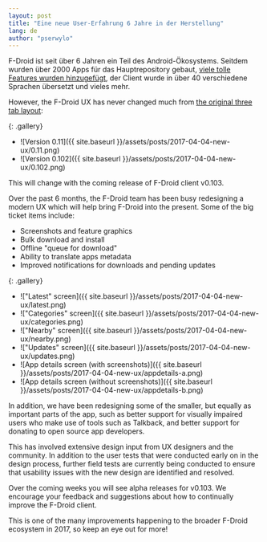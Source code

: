 ```yaml
---
layout: post
title: "Eine neue User-Erfahrung 6 Jahre in der Herstellung"
lang: de
author: "pserwylo"
---
```



F-Droid ist seit über 6 Jahren ein Teil des Android-Ökosystems. Seitdem
wurden über 2000 Apps für das Hauptrepository gebaut, [viele tolle Features
wurden
hinzugefügt](https://gitlab.com/fdroid/fdroidclient/blob/master/CHANGELOG.md),
der Client wurde in über 40 verschiedene Sprachen übersetzt und vieles mehr.

However, the F-Droid UX has never changed much from [the original three tab
layout](https://f-droid.org/posts/f-droid-repository-alpha/):

{: .gallery}
 * ![Version 0.11]({{ site.baseurl }}/assets/posts/2017-04-04-new-ux/0.11.png)
 * ![Version 0.102]({{ site.baseurl }}/assets/posts/2017-04-04-new-ux/0.102.png)

This will change with the coming release of F-Droid client v0.103.

Over the past 6 months, the F-Droid team has been busy redesigning a modern
UX which will help bring F-Droid into the present.  Some of the big ticket
items include:

 * Screenshots and feature graphics
 * Bulk download and install
 * Offline "queue for download"
 * Ability to translate apps metadata
 * Improved notifications for downloads and pending updates

{: .gallery}
 * !["Latest" screen]({{ site.baseurl }}/assets/posts/2017-04-04-new-ux/latest.png)
 * !["Categories" screen]({{ site.baseurl }}/assets/posts/2017-04-04-new-ux/categories.png)
 * !["Nearby" screen]({{ site.baseurl }}/assets/posts/2017-04-04-new-ux/nearby.png)
 * !["Updates" screen]({{ site.baseurl }}/assets/posts/2017-04-04-new-ux/updates.png)
 * ![App details screen (with screenshots)]({{ site.baseurl }}/assets/posts/2017-04-04-new-ux/appdetails-a.png)
 * ![App details screen (without screenshots)]({{ site.baseurl }}/assets/posts/2017-04-04-new-ux/appdetails-b.png)

In addition, we have been redesigning some of the smaller, but equally as
important parts of the app, such as better support for visually impaired
users who make use of tools such as Talkback, and better support for
donating to open source app developers.

This has involved extensive design input from UX designers and the
community.  In addition to the user tests that were conducted early on in
the design process, further field tests are currently being conducted to
ensure that usability issues with the new design are identified and
resolved.

Over the coming weeks you will see alpha releases for v0.103.  We encourage
your feedback and suggestions about how to continually improve the F-Droid
client.

This is one of the many improvements happening to the broader F-Droid
ecosystem in 2017, so keep an eye out for more!
